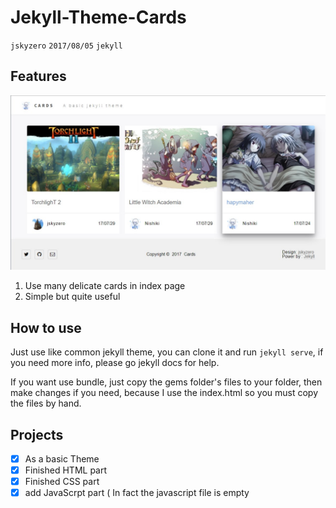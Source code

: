 # Jekyll-Theme-Cards
`jskyzero` `2017/08/05` `jekyll`

## Features
![preview.jpg](./assets/img/preview.jpg)

1. Use many delicate cards in index page
2. Simple but quite useful


## How to use

Just use like common jekyll theme, you can clone it and run `jekyll serve`, if you need more info, please go jekyll docs for help.

If you want use bundle, just copy the gems folder's files to your folder, then make changes if you need, because I use the index.html so you must copy the files by hand.


## Projects
- [x] As a basic Theme
- [x] Finished HTML part
- [x] Finished CSS part
- [x] add JavaScrpt part ( In fact the javascript file is empty